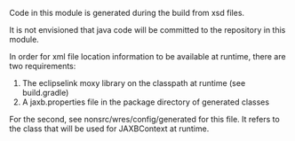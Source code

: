 Code in this module is generated during the build from xsd files.

It is not envisioned that java code will be committed to the repository in this
module.

In order for xml file location information to be available at runtime, there are
two requirements:

1. The eclipselink moxy library on the classpath at runtime (see build.gradle)
2. A jaxb.properties file in the package directory of generated classes

For the second, see nonsrc/wres/config/generated for this file. It refers to the
class that will be used for JAXBContext at runtime.